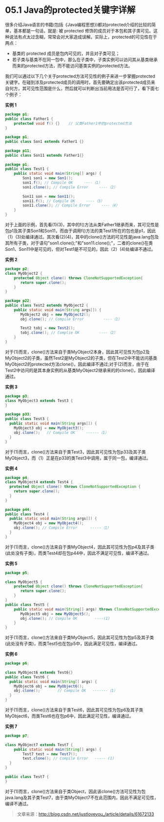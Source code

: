 # 05.1 Java的protected关键字详解

很多介绍Java语言的书籍(包括《Java编程思想》)都对protected介绍的比较的简单，基本都是一句话，就是: 被 protected 修饰的成员对于本包和其子类可见。这种说法有点太过含糊，常常会对大家造成误解。实际上，protected的可见性在于两点：

- 基类的 protected 成员是包内可见的，并且对子类可见；
- 若子类与基类不在同一包中，那么在子类中，子类实例可以访问其从基类继承而来的protected方法，而不能访问基类实例的protected方法。

我们可以通过以下几个关于protected方法可见性的例子来进一步掌握protected关键字。在碰到涉及protected成员的调用时，首先要确定出该protected成员来自何方，其可见性范围是什么，然后就可以判断出当前用法是否可行了，看下面七个例子：

**实例 1**

```java
package p1;
public class Father1 {
    protected void f() {}    // 父类Father1中的protected方法
}
 
package p1;
public class Son1 extends Father1 {}
 
package p11;
public class Son11 extends Father1{}
 
package p1;
public class Test1 {
    public static void main(String[] args) {
        Son1 son1 = new Son1();
        son1.f(); // Compile OK     ----（1）
        son1.clone(); // Compile Error     ----（2）
 
        Son11 son = new Son11();    
        son11.f(); // Compile OK     ----（3）
        son11.clone(); // Compile Error     ----（4）
    }
}
```
对于上面的示例，首先看(1)(3)，其中的f()方法从类Father1继承而来，其可见性是包p1及其子类Son1和Son11，而由于调用f()方法的类Test1所在的包也是p1，因此（1）(3)处编译通过。其次看(2)(4)，其中的clone()方法的可见性是java.lang包及其所有子类，对于语句"son1.clone();"和"son11.clone();"，二者的clone()在类Son1、Son11中是可见的，但对Test1是不可见的，因此（2）(4)处编译不通过。

**实例 2**

```java
package p2;
class MyObject2 {
    protected Object clone() throws CloneNotSupportedException{
       return super.clone();
    }
}
 
package p22;
public class Test2 extends MyObject2 {
    public static void main(String args[]) {
       MyObject2 obj = new MyObject2();
       obj.clone(); // Compile Error         ----（1）
 
       Test2 tobj = new Test2();
       tobj.clone(); // Complie OK         ----（2）
    }
}
```
对于(1)而言，clone()方法来自于类MyObject2本身，因此其可见性为包p2及MyObject2的子类，虽然Test2是MyObject2的子类，但在Test2中不能访问基类MyObject2的protected方法clone()，因此编译不通过;对于(2)而言，由于在Test2中访问的是其本身实例的从基类MyObject2继承来的的clone()，因此编译通过。

**实例 3**

```java
package p3;
class MyObject3 extends Test3 {
}
 
package p33;
public class Test3 {
  public static void main(String args[]) {
    MyObject3 obj = new MyObject3();
    obj.clone();   // Compile OK     ------（1）
  }
}
```
对于(1)而言，clone()方法来自于类Test3，因此其可见性为包p33及其子类MyObject3，而（1）正是在p33的类Test3中调用，属于同一包，编译通过。

**实例 4**

```java
package p4;
class MyObject4 extends Test4 {
  protected Object clone() throws CloneNotSupportedException {
    return super.clone();
  }
}
 
package p44;
public class Test4 {
  public static void main(String args[]) {
    MyObject4 obj = new MyObject4();
    obj.clone(); // Compile Error      -----（1）
  }
}
```
对于(1)而言，clone()方法来自于类MyObject4，因此其可见性为包p4及其子类(此处没有子类)，而类Test4却在包p44中，因此不满足可见性，编译不通过。

**实例 5**

```java
package p5;
 
class MyObject5 {
    protected Object clone() throws CloneNotSupportedException{
       return super.clone();
    }
}
public class Test5 {
    public static void main(String[] args) throws CloneNotSupportedException {
       MyObject5 obj = new MyObject5();
       obj.clone(); // Compile OK        ----(1)
    }
}
```
对于(1)而言，clone()方法来自于类MyObject5，因此其可见性为包p5及其子类(此处没有子类)，而类Test5也在包p5中，因此满足可见性，编译通过。

**实例 6**

```java
package p6;
 
class MyObject6 extends Test6{}
public class Test6 {
  public static void main(String[] args) {
    MyObject6 obj = new MyObject6();
    obj.clone();        // Compile OK   -------（1）
  }
}
```
对于(1)而言，clone()方法来自于类Test6，因此其可见性为包p6及其子类MyObject6，而类Test6也在包p6中，因此满足可见性，编译通过。

**实例 7**

```java
package p7;
 
class MyObject7 extends Test7 {
    public static void main(String[] args) {
        Test7 test = new Test7();
        test.clone(); // Compile Error   ----- (1)
  }
}
 
public class Test7 {
}
```
对于(1)而言，clone()方法来自于类Object，因此该clone()方法可见性为包java.lang及其子类Test7，由于类MyObject7不在此范围内，因此不满足可见性，编译不通过。

> 文章来源：http://blog.csdn.net/justloveyou_/article/details/61672133